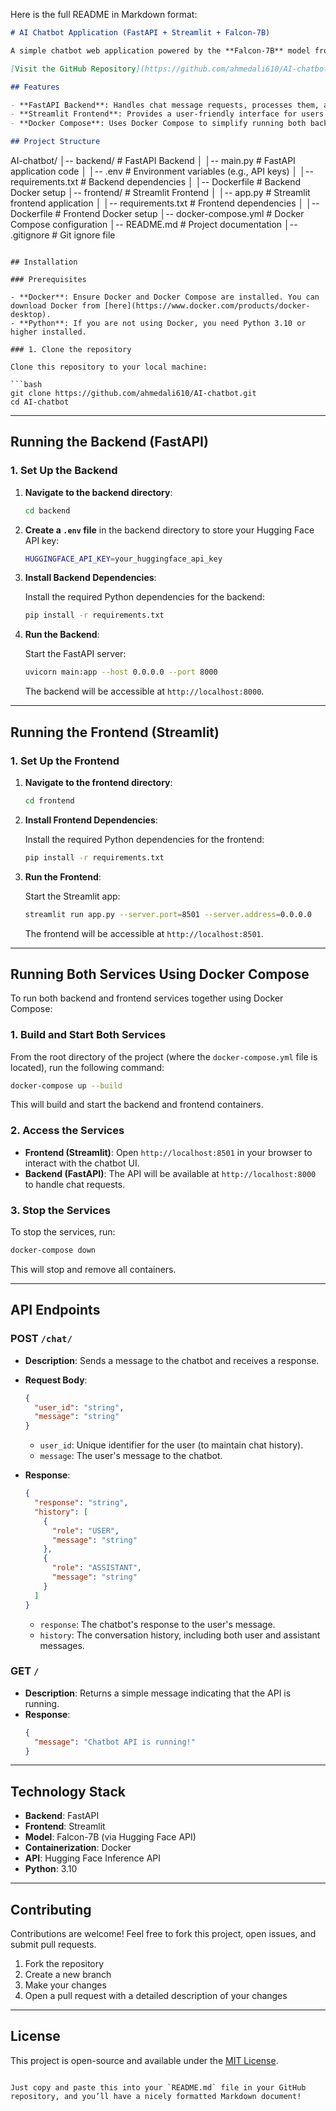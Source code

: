 Here is the full README in Markdown format:

```markdown
# AI Chatbot Application (FastAPI + Streamlit + Falcon-7B)

A simple chatbot web application powered by the **Falcon-7B** model from Hugging Face. This project uses FastAPI for the backend and Streamlit for the frontend, providing an interactive way for users to communicate with the AI.

[Visit the GitHub Repository](https://github.com/ahmedali610/AI-chatbot)

## Features

- **FastAPI Backend**: Handles chat message requests, processes them, and interfaces with the Falcon-7B model via Hugging Face API.
- **Streamlit Frontend**: Provides a user-friendly interface for users to interact with the chatbot.
- **Docker Compose**: Uses Docker Compose to simplify running both backend and frontend as Docker containers.

## Project Structure

```
AI-chatbot/
│-- backend/                # FastAPI Backend
│   │-- main.py             # FastAPI application code
│   │-- .env                # Environment variables (e.g., API keys)
│   │-- requirements.txt    # Backend dependencies
│   │-- Dockerfile          # Backend Docker setup
│-- frontend/               # Streamlit Frontend
│   │-- app.py              # Streamlit frontend application
│   │-- requirements.txt    # Frontend dependencies
│   │-- Dockerfile          # Frontend Docker setup
│-- docker-compose.yml      # Docker Compose configuration
│-- README.md               # Project documentation
│-- .gitignore              # Git ignore file
```

## Installation

### Prerequisites

- **Docker**: Ensure Docker and Docker Compose are installed. You can download Docker from [here](https://www.docker.com/products/docker-desktop).
- **Python**: If you are not using Docker, you need Python 3.10 or higher installed.

### 1. Clone the repository

Clone this repository to your local machine:

```bash
git clone https://github.com/ahmedali610/AI-chatbot.git
cd AI-chatbot
```

---

## Running the Backend (FastAPI)

### 1. Set Up the Backend

1. **Navigate to the backend directory**:

   ```bash
   cd backend
   ```

2. **Create a `.env` file** in the backend directory to store your Hugging Face API key:

   ```bash
   HUGGINGFACE_API_KEY=your_huggingface_api_key
   ```

3. **Install Backend Dependencies**:

   Install the required Python dependencies for the backend:

   ```bash
   pip install -r requirements.txt
   ```

4. **Run the Backend**:

   Start the FastAPI server:

   ```bash
   uvicorn main:app --host 0.0.0.0 --port 8000
   ```

   The backend will be accessible at `http://localhost:8000`.

---

## Running the Frontend (Streamlit)

### 1. Set Up the Frontend

1. **Navigate to the frontend directory**:

   ```bash
   cd frontend
   ```

2. **Install Frontend Dependencies**:

   Install the required Python dependencies for the frontend:

   ```bash
   pip install -r requirements.txt
   ```

3. **Run the Frontend**:

   Start the Streamlit app:

   ```bash
   streamlit run app.py --server.port=8501 --server.address=0.0.0.0
   ```

   The frontend will be accessible at `http://localhost:8501`.

---

## Running Both Services Using Docker Compose

To run both backend and frontend services together using Docker Compose:

### 1. Build and Start Both Services

From the root directory of the project (where the `docker-compose.yml` file is located), run the following command:

```bash
docker-compose up --build
```

This will build and start the backend and frontend containers.

### 2. Access the Services

- **Frontend (Streamlit)**: Open `http://localhost:8501` in your browser to interact with the chatbot UI.
- **Backend (FastAPI)**: The API will be available at `http://localhost:8000` to handle chat requests.

### 3. Stop the Services

To stop the services, run:

```bash
docker-compose down
```

This will stop and remove all containers.

---

## API Endpoints

### POST `/chat/`

- **Description**: Sends a message to the chatbot and receives a response.
- **Request Body**:
  ```json
  {
    "user_id": "string",
    "message": "string"
  }
  ```
  - `user_id`: Unique identifier for the user (to maintain chat history).
  - `message`: The user's message to the chatbot.

- **Response**:
  ```json
  {
    "response": "string",
    "history": [
      {
        "role": "USER",
        "message": "string"
      },
      {
        "role": "ASSISTANT",
        "message": "string"
      }
    ]
  }
  ```
  - `response`: The chatbot's response to the user's message.
  - `history`: The conversation history, including both user and assistant messages.

### GET `/`

- **Description**: Returns a simple message indicating that the API is running.
- **Response**:
  ```json
  {
    "message": "Chatbot API is running!"
  }
  ```

---

## Technology Stack

- **Backend**: FastAPI
- **Frontend**: Streamlit
- **Model**: Falcon-7B (via Hugging Face API)
- **Containerization**: Docker
- **API**: Hugging Face Inference API
- **Python**: 3.10

---

## Contributing

Contributions are welcome! Feel free to fork this project, open issues, and submit pull requests.

1. Fork the repository
2. Create a new branch
3. Make your changes
4. Open a pull request with a detailed description of your changes

---

## License

This project is open-source and available under the [MIT License](LICENSE).
```

Just copy and paste this into your `README.md` file in your GitHub repository, and you’ll have a nicely formatted Markdown document!
